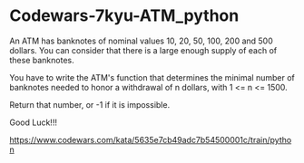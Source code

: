 # Codewars-7kyu-ATM_python
An ATM has banknotes of nominal values 10, 20, 50, 100, 200 and 500 dollars. You can consider that there is a large enough supply of each of these banknotes.


You have to write the ATM's function that determines the minimal number of banknotes needed to honor a withdrawal of n dollars, with 1 <= n <= 1500.

Return that number, or -1 if it is impossible.

Good Luck!!!

https://www.codewars.com/kata/5635e7cb49adc7b54500001c/train/python
